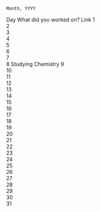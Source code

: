 

    Month, YYYY

Day 	What did you worked on? 	Link
1 		
2 		
3 		
4 		
5 		
6 		
7 		
8 		Studying Chemistry
9 		
10 		
11 		
12 		
13 		
14 		
15 		
16 		
17 		
18 		
19 		
20 		
21 		
22 		
23 		
24 		
25 		
26 		
27 		
28 		
29 		
30 		
31 		
